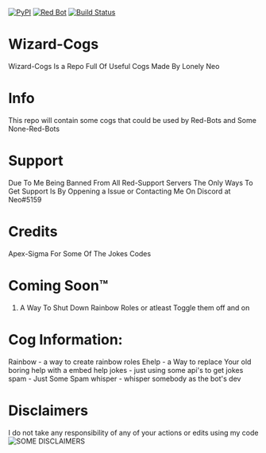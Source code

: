 [![PyPI](https://img.shields.io/badge/Python-3.5-blue.svg)](https://www.python.org/downloads/) 
[![Red Bot](https://img.shields.io/badge/Discord-Red%20Bot-red.svg)](https://github.com/Twentysix26/Red-DiscordBot)
[![Build Status](https://travis-ci.org/Galarzaa90/NabBot.svg?branch=master)](https://travis-ci.org/Galarzaa90/NabBot)

# Wizard-Cogs
Wizard-Cogs Is a Repo Full Of Useful Cogs Made By Lonely Neo

# Info
This repo will contain some cogs that could be used by Red-Bots and Some None-Red-Bots

# Support
Due To Me Being Banned From All Red-Support Servers The Only Ways To Get Support Is By Oppening a Issue or Contacting Me On Discord at Neo#5159

# Credits
Apex-Sigma For Some Of The Jokes Codes

# Coming Soon™
1. A Way To Shut Down Rainbow Roles or atleast Toggle them off and on

# Cog Information:
Rainbow - a way to create rainbow roles
Ehelp - a Way to replace Your old boring help with a embed help
jokes - just using some api's to get jokes
spam - Just Some Spam
whisper - whisper somebody as the bot's dev

# Disclaimers
I do not take any responsibility of any of your actions or edits using my code
<img align="center" src="https://cdn.discordapp.com/attachments/292367927129276417/333203593693757440/images_11.png" alt="SOME DISCLAIMERS">
